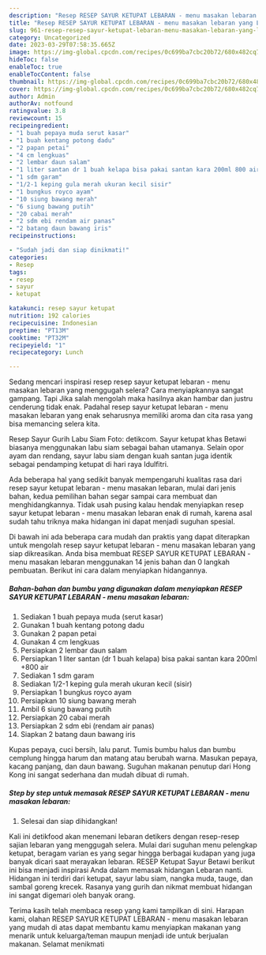 ```yaml
---
description: "Resep RESEP SAYUR KETUPAT LEBARAN - menu masakan lebaran yang Lezat, Buat Buka Puasa}"
title: "Resep RESEP SAYUR KETUPAT LEBARAN - menu masakan lebaran yang Lezat, Buat Buka Puasa}"
slug: 961-resep-resep-sayur-ketupat-lebaran-menu-masakan-lebaran-yang-lezat-buat-buka-puasa
category: Uncategorized
date: 2023-03-29T07:58:35.665Z
image: https://img-global.cpcdn.com/recipes/0c699ba7cbc20b72/680x482cq70/resep-sayur-ketupat-lebaran-menu-masakan-lebaran-foto-resep-utama.jpg
hideToc: false
enableToc: true
enableTocContent: false
thumbnail: https://img-global.cpcdn.com/recipes/0c699ba7cbc20b72/680x482cq70/resep-sayur-ketupat-lebaran-menu-masakan-lebaran-foto-resep-utama.jpg
cover: https://img-global.cpcdn.com/recipes/0c699ba7cbc20b72/680x482cq70/resep-sayur-ketupat-lebaran-menu-masakan-lebaran-foto-resep-utama.jpg
author: Admin
authorAv: notfound
ratingvalue: 3.8
reviewcount: 15
recipeingredient:
- "1 buah pepaya muda serut kasar"
- "1 buah kentang potong dadu"
- "2 papan petai"
- "4 cm lengkuas"
- "2 lembar daun salam"
- "1 liter santan dr 1 buah kelapa bisa pakai santan kara 200ml 800 air"
- "1 sdm garam"
- "1/2-1 keping gula merah ukuran kecil sisir"
- "1 bungkus royco ayam"
- "10 siung bawang merah"
- "6 siung bawang putih"
- "20 cabai merah"
- "2 sdm ebi rendam air panas"
- "2 batang daun bawang iris"
recipeinstructions:

- "Sudah jadi dan siap dinikmati!"
categories:
- Resep
tags:
- resep
- sayur
- ketupat

katakunci: resep sayur ketupat 
nutrition: 192 calories
recipecuisine: Indonesian
preptime: "PT13M"
cooktime: "PT32M"
recipeyield: "1"
recipecategory: Lunch

---
```



Sedang mencari inspirasi resep resep sayur ketupat lebaran - menu masakan lebaran yang menggugah selera? Cara menyiapkannya sangat gampang. Tapi Jika salah mengolah maka hasilnya akan hambar dan justru cenderung tidak enak. Padahal resep sayur ketupat lebaran - menu masakan lebaran yang enak seharusnya memiliki aroma dan cita rasa yang bisa memancing selera kita.


Resep Sayur Gurih Labu Siam Foto: detikcom. Sayur ketupat khas Betawi biasanya menggunakan labu siam sebagai bahan utamanya. Selain opor ayam dan rendang, sayur labu siam dengan kuah santan juga identik sebagai pendamping ketupat di hari raya Idulfitri.

Ada beberapa hal yang sedikit banyak mempengaruhi kualitas rasa dari resep sayur ketupat lebaran - menu masakan lebaran, mulai dari jenis bahan, kedua pemilihan bahan segar sampai cara membuat dan menghidangkannya. Tidak usah pusing kalau hendak menyiapkan resep sayur ketupat lebaran - menu masakan lebaran enak di rumah, karena asal sudah tahu triknya maka hidangan ini dapat menjadi suguhan spesial.


Di bawah ini ada beberapa cara mudah dan praktis yang dapat diterapkan untuk mengolah resep sayur ketupat lebaran - menu masakan lebaran yang siap dikreasikan. Anda bisa membuat RESEP SAYUR KETUPAT LEBARAN - menu masakan lebaran menggunakan 14 jenis bahan dan 0 langkah pembuatan. Berikut ini cara dalam menyiapkan hidangannya.

<!--inarticleads1-->

##### Bahan-bahan dan bumbu yang digunakan dalam menyiapkan RESEP SAYUR KETUPAT LEBARAN - menu masakan lebaran:

1. Sediakan 1 buah pepaya muda (serut kasar)
1. Gunakan 1 buah kentang potong dadu
1. Gunakan 2 papan petai
1. Gunakan 4 cm lengkuas
1. Persiapkan 2 lembar daun salam
1. Persiapkan 1 liter santan (dr 1 buah kelapa) bisa pakai santan kara 200ml +800 air
1. Sediakan 1 sdm garam
1. Sediakan 1/2-1 keping gula merah ukuran kecil (sisir)
1. Persiapkan 1 bungkus royco ayam
1. Persiapkan 10 siung bawang merah
1. Ambil 6 siung bawang putih
1. Persiapkan 20 cabai merah
1. Persiapkan 2 sdm ebi (rendam air panas)
1. Siapkan 2 batang daun bawang iris


Kupas pepaya, cuci bersih, lalu parut. Tumis bumbu halus dan bumbu cemplung hingga harum dan matang atau berubah warna. Masukan pepaya, kacang panjang, dan daun bawang. Suguhan makanan penutup dari Hong Kong ini sangat sederhana dan mudah dibuat di rumah. 

<!--inarticleads2-->

##### Step by step untuk memasak RESEP SAYUR KETUPAT LEBARAN - menu masakan lebaran:


1. Selesai dan siap dihidangkan!

Kali ini detikfood akan menemani lebaran detikers dengan resep-resep sajian lebaran yang menggugah selera. Mulai dari suguhan menu pelengkap ketupat, beragam varian es yang segar hingga berbagai kudapan yang juga banyak dicari saat merayakan lebaran. RESEP Ketupat Sayur Betawi berikut ini bisa menjadi inspirasi Anda dalam memasak hidangan Lebaran nanti. Hidangan ini terdiri dari ketupat, sayur labu siam, nangka muda, tauge, dan sambal goreng krecek. Rasanya yang gurih dan nikmat membuat hidangan ini sangat digemari oleh banyak orang. 

Terima kasih telah membaca resep yang kami tampilkan di sini. Harapan kami, olahan RESEP SAYUR KETUPAT LEBARAN - menu masakan lebaran yang mudah di atas dapat membantu kamu menyiapkan makanan yang menarik untuk keluarga/teman maupun menjadi ide untuk berjualan makanan. Selamat menikmati
